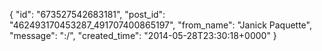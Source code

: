  {
   "id": "673527542683181",
   "post_id": "462493170453287_491707400865197",
   "from_name": "Janick Paquette",
   "message": ":/",
   "created_time": "2014-05-28T23:30:18+0000"
 }

